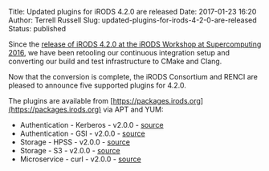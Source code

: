 Title: Updated plugins for iRODS 4.2.0 are released
Date: 2017-01-23 16:20
Author: Terrell Russell
Slug: updated-plugins-for-irods-4-2-0-are-released
Status: published

Since the [release of iRODS
4.2.0 at the iRODS Workshop at Supercomputing 2016](https://irods.org/2016/11/irods-4-2-0-is-released/), we have been
retooling our continuous integration setup and converting our build
and test infrastructure to CMake and Clang.

Now that the conversion is complete, the iRODS
Consortium and RENCI are pleased to announce five supported plugins for 4.2.0.

The plugins are available from [https://packages.irods.org](https://packages.irods.org) via APT and YUM:

-   Authentication - Kerberos - v2.0.0 -
    [source](https://github.com/irods/irods_auth_plugin_kerberos)
-   Authentication - GSI - v2.0.0 -
    [source](https://github.com/irods/irods_auth_plugin_gsi)
-   Storage - HPSS - v2.0.0 -
    [source](https://github.com/irods/irods_resource_plugin_hpss)
-   Storage - S3 - v2.0.0 -
    [source](https://github.com/irods/irods_resource_plugin_s3)
-   Microservice - curl - v2.0.0 -
    [source](https://github.com/irods/irods_microservice_plugins_curl)


